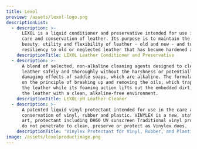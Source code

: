 ```yaml
---
title: Lexol
preview: /assets/lexol-logo.png
descriptionList:
  - description: >-
      LEXOL is a liquid conditioner and preservative intended for use in the
      care and conservation of leather. Its purpose is to maintain the strength,
      beauty, utility and flexibility of leather - old and new - and to restore
      resiliency to old or neglected leather that has become hardened and stiff.
    descriptionTitle: LEXOL Leather Conditioner and Preservative
  - description: >-
      A blend of selected, non-alkaline cleaning agents designed to clean
      leather safely and thoroughly without the harshness or potentially
      damaging effects of saddle soaps, which are alkaline. The formula is based
      on the principle of breaking up and removing the oils, which trap dirt in
      the leather while its foaming action lifts out the embedded dirt, leaving
      the leather with a clean, alkaline-free environment.
    descriptionTitle: LEXOL-pH Leather Cleaner
  - description: >-
      A patented liquid vinyl protectant intended for use in the care and
      conservation of vinyl, rubber and plastic. VINYLEX is a new, state of the
      art, protectant including DH60 UV sunscreen Traditional vinyl protectants
      do not penetrate to clean, preserve or protect as Vinylex does.
    descriptionTitle: 'Vinylex Protectant for Vinyl, Rubber, and Plastic'
image: /assets/lexolproductimage.png
---
```


